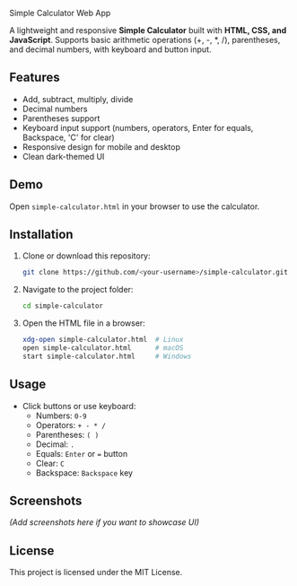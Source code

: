  Simple Calculator Web App

A lightweight and responsive **Simple Calculator** built with **HTML, CSS, and JavaScript**. Supports basic arithmetic operations (+, -, *, /), parentheses, and decimal numbers, with keyboard and button input.

## Features
- Add, subtract, multiply, divide
- Decimal numbers
- Parentheses support
- Keyboard input support (numbers, operators, Enter for equals, Backspace, 'C' for clear)
- Responsive design for mobile and desktop
- Clean dark-themed UI

## Demo
Open `simple-calculator.html` in your browser to use the calculator.

## Installation
1. Clone or download this repository:
   ```bash
   git clone https://github.com/<your-username>/simple-calculator.git
   ```
2. Navigate to the project folder:
   ```bash
   cd simple-calculator
   ```
3. Open the HTML file in a browser:
   ```bash
   xdg-open simple-calculator.html  # Linux
   open simple-calculator.html      # macOS
   start simple-calculator.html     # Windows
   ```

## Usage
- Click buttons or use keyboard:
  - Numbers: `0-9`
  - Operators: `+ - * /`
  - Parentheses: `( )`
  - Decimal: `.`
  - Equals: `Enter` or `=` button
  - Clear: `C`
  - Backspace: `Backspace` key

## Screenshots
*(Add screenshots here if you want to showcase UI)*

## License
This project is licensed under the MIT License.